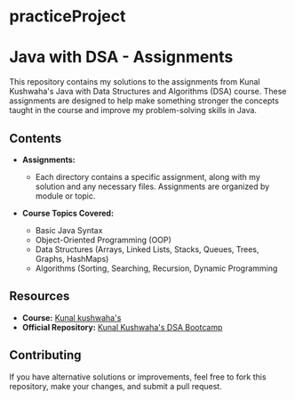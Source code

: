 # practiceProject
# Java with DSA - Assignments

This repository contains my solutions to the assignments from Kunal Kushwaha's Java with Data Structures and Algorithms (DSA) course. These assignments are designed to help make something stronger the concepts taught in the course and improve my problem-solving skills in Java.

## Contents

- **Assignments:**
  - Each directory contains a specific assignment, along with my solution and any necessary files. Assignments are organized by module or topic.

- **Course Topics Covered:**
  - Basic Java Syntax
  - Object-Oriented Programming (OOP)
  - Data Structures (Arrays, Linked Lists, Stacks, Queues, Trees, Graphs, HashMaps)
  - Algorithms (Sorting, Searching, Recursion, Dynamic Programming

## Resources

- **Course:** [Kunal kushwaha's](https://www.youtube.com/playlist?list=PL9gnSGHSqcnr_DxHsP7AW9ftq0AtAyYqJ)
- **Official Repository:** [Kunal Kushwaha's DSA Bootcamp](https://github.com/kunal-kushwaha/DSA-Bootcamp-Java)

## Contributing

If you have alternative solutions or improvements, feel free to fork this repository, make your changes, and submit a pull request.
